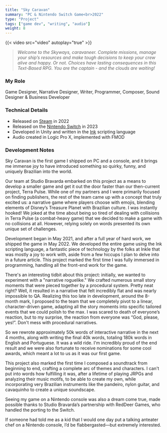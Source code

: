 ```yaml
---
title: "Sky Caravan"
summary: "PC & Nintendo Switch Game<br>2022"
type: "Project"
tags: ["game dev", "writing", "audio"]
weight: 8
---
```

{{< video src="video" autoplay="true" >}}

> *Welcome to the Skyways, caravaneer. Complete missions, manage your ship’s resources and make tough decisions to keep your crew alive and happy. Or not. Choices have lasting consequences in this Text-Based RPG. You are the captain - and the clouds are waiting!*

### My Role

Game Designer, Narrative Designer, Writer, Programmer, Composer, Sound Designer & Business Developer 

### Technical Details

- Released on [Steam](https://store.steampowered.com/app/1792270/Sky_Caravan/) in 2022
- Released on the [Nintendo Switch](https://www.nintendo.com/us/store/products/sky-caravan-switch/) in 2023 
- Developed in Unity and written in the [Ink](https://github.com/inkle/ink) scripting language
- Audio created in Logic Pro X, implemented with FMOD

### Development Notes

Sky Caravan is the first game I shipped on PC and a console, and it brings me immense joy to have introduced something so quirky, funny, and uniquely Brazilian into the world.

Our team at Studio Bravarda embarked on this project as a means to develop a smaller game and get it out the door faster than our then-current project, Terra Pulse. While one of my partners and I were primarily focused on finding publishers, the rest of the team came up with a concept that truly excited us: a narrative game where players choose with emojis, blending elements of Disney’s Treasure Planet with Brazilian culture. I was instantly hooked! We joked at the time about being so tired of dealing with collisions in Terra Pulse (a combat-heavy game) that we decided to make a game with no collisions at all. However, relying solely on words presented its own unique set of challenges.

Development began in May 2021, and after a full year of hard work, we shipped the game in May 2022. We developed the entire game using the Ink scripting language, a fantastic piece of technology by the folks at Inkle that was mostly a joy to work with, aside from a few hiccups I plan to delve into in a future article. This project marked the first time I was fully immersed in programming, handling all the front-end work for the game.

There's an interesting tidbit about this project: initially, we wanted to experiment with a "narrative roguelike." We crafted numerous small story moments that were pieced together by a procedural system. Pretty neat right? Well, it resulted in a narrative that felt incredibly flat and was nearly impossible to QA. Realizing this too late in development, around the 8-month mark, I proposed to the team that we completely pivot to a linear, character-driven game, adapting all the story moments into specific tailored events that we could polish to the max. I was scared to death of everyone’s reaction, but to my surprise, the reaction from everyone was “God, please, yes!”. Don't mess with procedural narratives.

So we rewrote approximately 50k words of interactive narrative in the next 4 months, along with writing the final 40k words, totaling 180k words in English and Portuguese. It was a wild ride. I'm incredibly proud of the end result and we were also fortunate to receive nominations for some cool awards, which meant a lot to us as it was our first game.

This project also marked the first time I composed a soundtrack from beginning to end, crafting a complete arc of themes and characters. I can't put into words how fulfilling it was, after a lifetime of playing JRPGs and analyzing their music motifs, to be able to create my own, while incorporating very Brazilian instruments like the pandeiro, nylon guitar, and cavaquinho to create a unique soundscape.

Seeing my game on a Nintendo console was also a dream come true, made possible thanks to Studio Bravarda’s partnership with RedDeer Games, who handled the porting to the Switch.

If someone had told me as a kid that I would one day put a talking anteater chef on a Nintendo console, I’d be flabbergasted—but extremely interested.